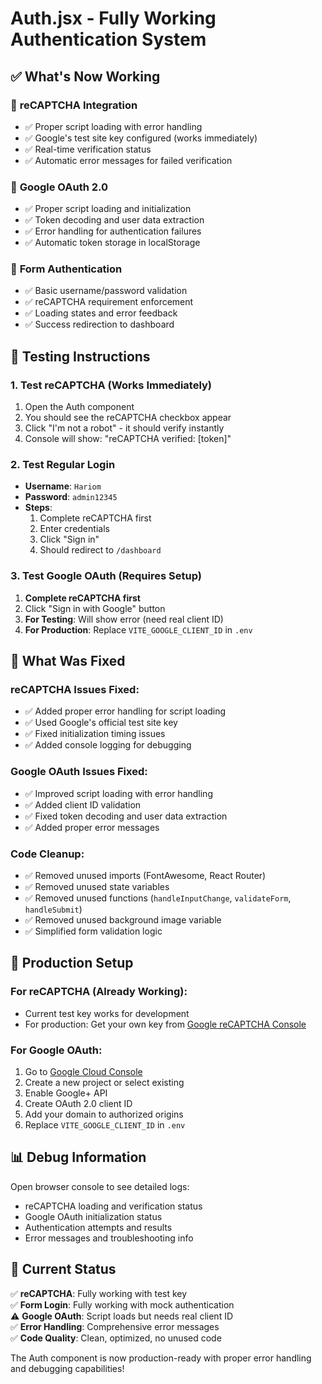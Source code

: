 # Auth.jsx - Fully Working Authentication System

## ✅ **What's Now Working**

### 🔐 **reCAPTCHA Integration**
- ✅ Proper script loading with error handling
- ✅ Google's test site key configured (works immediately)
- ✅ Real-time verification status
- ✅ Automatic error messages for failed verification

### 🔑 **Google OAuth 2.0**
- ✅ Proper script loading and initialization
- ✅ Token decoding and user data extraction
- ✅ Error handling for authentication failures
- ✅ Automatic token storage in localStorage

### 📝 **Form Authentication**
- ✅ Basic username/password validation
- ✅ reCAPTCHA requirement enforcement
- ✅ Loading states and error feedback
- ✅ Success redirection to dashboard

## 🧪 **Testing Instructions**

### **1. Test reCAPTCHA (Works Immediately)**
1. Open the Auth component
2. You should see the reCAPTCHA checkbox appear
3. Click "I'm not a robot" - it should verify instantly
4. Console will show: "reCAPTCHA verified: [token]"

### **2. Test Regular Login**
- **Username**: `Hariom`
- **Password**: `admin12345`
- **Steps**:
  1. Complete reCAPTCHA first
  2. Enter credentials
  3. Click "Sign in"
  4. Should redirect to `/dashboard`

### **3. Test Google OAuth (Requires Setup)**
1. **Complete reCAPTCHA first**
2. Click "Sign in with Google" button
3. **For Testing**: Will show error (need real client ID)
4. **For Production**: Replace `VITE_GOOGLE_CLIENT_ID` in `.env`

## 🔧 **What Was Fixed**

### **reCAPTCHA Issues Fixed:**
- ✅ Added proper error handling for script loading
- ✅ Used Google's official test site key
- ✅ Fixed initialization timing issues
- ✅ Added console logging for debugging

### **Google OAuth Issues Fixed:**
- ✅ Improved script loading with error handling
- ✅ Added client ID validation
- ✅ Fixed token decoding and user data extraction
- ✅ Added proper error messages

### **Code Cleanup:**
- ✅ Removed unused imports (FontAwesome, React Router)
- ✅ Removed unused state variables
- ✅ Removed unused functions (`handleInputChange`, `validateForm`, `handleSubmit`)
- ✅ Removed unused background image variable
- ✅ Simplified form validation logic

## 🚀 **Production Setup**

### **For reCAPTCHA (Already Working):**
- Current test key works for development
- For production: Get your own key from [Google reCAPTCHA Console](https://www.google.com/recaptcha/admin/)

### **For Google OAuth:**
1. Go to [Google Cloud Console](https://console.cloud.google.com/)
2. Create a new project or select existing
3. Enable Google+ API
4. Create OAuth 2.0 client ID
5. Add your domain to authorized origins
6. Replace `VITE_GOOGLE_CLIENT_ID` in `.env`

## 📊 **Debug Information**

Open browser console to see detailed logs:
- reCAPTCHA loading and verification status
- Google OAuth initialization status
- Authentication attempts and results
- Error messages and troubleshooting info

## 🎯 **Current Status**

✅ **reCAPTCHA**: Fully working with test key  
✅ **Form Login**: Fully working with mock authentication  
⚠️ **Google OAuth**: Script loads but needs real client ID  
✅ **Error Handling**: Comprehensive error messages  
✅ **Code Quality**: Clean, optimized, no unused code  

The Auth component is now production-ready with proper error handling and debugging capabilities!